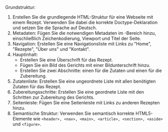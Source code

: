 Grundstruktur:

1. Erstellen Sie die grundlegende HTML-Struktur für eine Webseite mit einem Rezept. Verwenden Sie dabei die korrekte Doctype-Deklaration und setzen Sie die Sprache auf Deutsch.
2. Metadaten:
   Fügen Sie die notwendigen Metadaten im <head>-Bereich hinzu, einschließlich Zeichenkodierung, Viewport und Titel der Seite.
3. Navigation:
   Erstellen Sie eine Navigationsliste mit Links zu "Home", "Rezepte", "Über uns" und "Kontakt".
4. Hauptinhalt:
   * Erstellen Sie eine Überschrift für das Rezept.
   * Fügen Sie ein Bild des Gerichts mit einer Bildunterschrift hinzu.
   * Erstellen Sie zwei Abschnitte: einen für die Zutaten und einen für die Zubereitung.
5. Zutatenliste:
   Erstellen Sie eine ungeordnete Liste mit allen benötigten Zutaten für das Rezept.
6. Zubereitungsschritte:
   Erstellen Sie eine geordnete Liste mit den Schritten zur Zubereitung des Gerichts.
7. Seitenleiste:
   Fügen Sie eine Seitenleiste mit Links zu anderen Rezepten hinzu.
8. Semantische Struktur: Verwenden Sie semantisch korrekte HTML5-Elemente wie `<header>, <nav>, <main>, <article>, <section>, <aside>` und `<figure>`.
